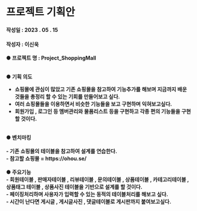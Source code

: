 # 프로젝트 기획안

<h4 id="first"> 작성일 : 2023 . 05 . 15
<h4 id="second"> 작성자 : 이신욱
  <br>
  <br>
  <div id="container">
   ● 프로젝트 명 : Project_ShoppingMall
    <br>
    <br>
   
   ● 기획 의도
   <br>
   - 쇼핑몰에 관심이 많았고 기존 쇼핑몰을 참고하여 기능추가를 해보며 지금까지 배운 것들을 총정리 할 수 있는 기회를 만들어보고 싶다.
   - 여러 쇼핑몰들을 이용하면서 비슷한 기능들을 보고 구현하며 익혀보고싶다.
   - 회원가입 , 로그인 등 멤버관리와 물품리스트 등을 구현하고 각종 편의 기능들을 구현할 것이다.
  </div>
  <br>
  <div id="benchmaking">
   ● 벤치마킹
   <br>
   <br>
   - 기존 쇼핑몰의 테이블을 참고하여 설계를 연습한다.<br>
   - 참고할 쇼핑몰 = https://ohou.se/<br>
   <br>
   ● 주요기능<br>
   - 회원테이블 , 판매자테이블 , 리뷰테이블 , 문의테이블 , 상품테이블 , 카테고리테이블 , 상품태그 테이블 , 상품사진 테이블을 기반으로 설계를 할 것이다.<br>
   - 페이징처리하며 사용자가 입력할 수 있는 동적의 테이블처리를 해보고 싶다.<br>
   - 시간이 난다면 게시글 , 게시글사진 , 댓글테이블로 게시판까지 붙여보고싶다.<br>
  </div>

